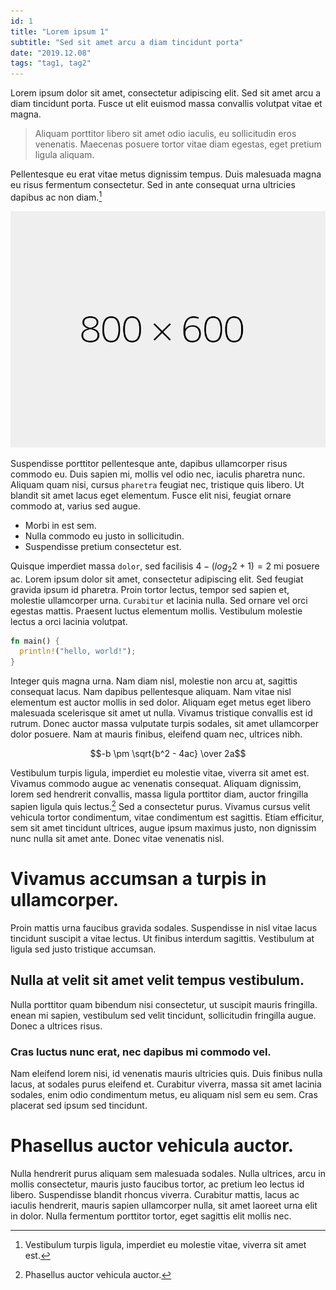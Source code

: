 ```yaml
---
id: 1
title: "Lorem ipsum 1"
subtitle: "Sed sit amet arcu a diam tincidunt porta"
date: "2019.12.08"
tags: "tag1, tag2"
---
```


Lorem ipsum dolor sit amet, consectetur adipiscing elit. Sed sit amet arcu a diam tincidunt porta. Fusce ut elit euismod massa convallis volutpat vitae et magna.

> Aliquam porttitor libero sit amet odio iaculis, eu sollicitudin eros venenatis. Maecenas posuere tortor vitae diam egestas, eget pretium ligula aliquam.

Pellentesque eu erat vitae metus dignissim tempus. Duis malesuada magna eu risus fermentum consectetur. Sed in ante consequat urna ultricies dapibus ac non diam.[^1]

![dummy image](/images/800x600.png)

Suspendisse porttitor pellentesque ante, dapibus ullamcorper risus commodo eu. Duis sapien mi, mollis vel odio nec, iaculis pharetra nunc. Aliquam quam nisi, cursus `pharetra` feugiat nec, tristique quis libero. Ut blandit sit amet lacus eget elementum. Fusce elit nisi, feugiat ornare commodo at, varius sed augue.

- Morbi in est sem.
- Nulla commodo eu justo in sollicitudin.
- Suspendisse pretium consectetur est.

Quisque imperdiet massa `dolor`, sed facilisis $`4 - (log{_2} 2 + 1) = 2`$ mi posuere ac. Lorem ipsum dolor sit amet, consectetur adipiscing elit. Sed feugiat gravida ipsum id pharetra. Proin tortor lectus, tempor sed sapien et, molestie ullamcorper urna. `Curabitur` et lacinia nulla. Sed ornare vel orci egestas mattis. Praesent luctus elementum mollis. Vestibulum molestie lectus a orci lacinia volutpat.

```rust
fn main() {
  println!("hello, world!");
}
```

Integer quis magna urna. Nam diam nisl, molestie non arcu at, sagittis consequat lacus. Nam dapibus pellentesque aliquam. Nam vitae nisl elementum est auctor mollis in sed dolor. Aliquam eget metus eget libero malesuada scelerisque sit amet ut nulla. Vivamus tristique convallis est id rutrum. Donec auctor massa vulputate turpis sodales, sit amet ullamcorper dolor posuere. Nam at mauris finibus, eleifend quam nec, ultrices nibh.

```math
-b \pm \sqrt{b^2 - 4ac} \over 2a
```

Vestibulum turpis ligula, imperdiet eu molestie vitae, viverra sit amet est. Vivamus commodo augue ac venenatis consequat. Aliquam dignissim, lorem sed hendrerit convallis, massa ligula porttitor diam, auctor fringilla sapien ligula quis lectus.[^2] Sed a consectetur purus. Vivamus cursus velit vehicula tortor condimentum, vitae condimentum est sagittis. Etiam efficitur, sem sit amet tincidunt ultrices, augue ipsum maximus justo, non dignissim nunc nulla sit amet ante. Donec vitae venenatis nisl.

# Vivamus accumsan a turpis in ullamcorper.

Proin mattis urna faucibus gravida sodales. Suspendisse in nisl vitae lacus tincidunt suscipit a vitae lectus. Ut finibus interdum sagittis. Vestibulum at ligula sed justo tristique accumsan.

## Nulla at velit sit amet velit tempus vestibulum.

Nulla porttitor quam bibendum nisi consectetur, ut suscipit mauris fringilla. enean mi sapien, vestibulum sed velit tincidunt, sollicitudin fringilla augue. Donec a ultrices risus.

### Cras luctus nunc erat, nec dapibus mi commodo vel.

Nam eleifend lorem nisi, id venenatis mauris ultricies quis. Duis finibus nulla lacus, at sodales purus eleifend et. Curabitur viverra, massa sit amet lacinia sodales, enim odio condimentum metus, eu aliquam nisl sem eu sem. Cras placerat sed ipsum sed tincidunt.

# Phasellus auctor vehicula auctor.

Nulla hendrerit purus aliquam sem malesuada sodales. Nulla ultrices, arcu in mollis consectetur, mauris justo faucibus tortor, ac pretium leo lectus id libero. Suspendisse blandit rhoncus viverra. Curabitur mattis, lacus ac iaculis hendrerit, mauris sapien ullamcorper nulla, sit amet laoreet urna elit in dolor. Nulla fermentum porttitor tortor, eget sagittis elit mollis nec.

[^1]: Vestibulum turpis ligula, imperdiet eu molestie vitae, viverra sit amet est.
[^2]: Phasellus auctor vehicula auctor.
